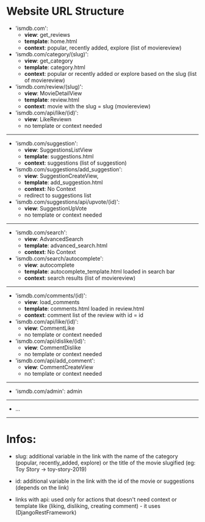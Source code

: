 # Website URL Structure

- 'ismdb.com':
    - <b>view</b>: get_reviews
    - <b>template</b>: home.html
    - <b>context</b>: popular, recently added, explore (list of moviereview)
- 'ismdb.com/category/(slug)':
    - <b>view</b>: get_category
    - <b>template</b>: category.html
    - <b>context</b>: popular or recently added or explore based on the slug (list of moviereview)
- 'ismdb.com/review/(slug)':
    - <b>view</b>: MovieDetailView
    - <b>template</b>: review.html
    - <b>context</b>: movie with the slug = slug (moviereview)
- 'ismdb.com/api/like/(id)':
    - <b>view</b>: LikeReviewn
    - no template or context needed
----------------------------------------------------------------------------------------------------------
- 'ismdb.com/suggestion': 
    - <b>view</b>: SuggestionsListView
    - <b>template</b>: suggestions.html
    - <b>context</b>: suggestions (list of suggestion)
- 'ismdb.com/suggestions/add_suggestion':
    - <b>view</b>: SuggestionCreateView,
    - <b>template</b>: add_suggestion.html
    - <b>context</b>: No Context
    + redirect to suggestions list
- 'ismdb.com/suggestions/api/upvote/(id)':
    - <b>view</b>: SuggestionUpVote
    - no template or context needed
----------------------------------------------------------------------------------------------------------
- 'ismdb.com/search':
    - <b>view</b>: AdvancedSearch
    - <b>template</b>: advanced_search.html
    - <b>context</b>: No Context
- 'ismdb.com/search/autocomplete':
    - <b>view</b>: autocomplete
    - <b>template</b>: autocomplete_template.html loaded in search bar
    - <b>context</b>: search results (list of moviereview)
----------------------------------------------------------------------------------------------------------
+ 'ismdb.com/comments/(id)':
    - <b>view</b>: load_comments
    - <b>template</b>: comments.html loaded in review.html
    - <b>context</b>: comment list of the review with id = id
+ 'ismdb.com/api/like/(id)':
    - <b>view</b>: CommentLike
    - no template or context needed
+ 'ismdb.com/api/dislike/(id)':
    - <b>view</b>: CommentDislike
    - no template or context needed
+ 'ismdb.com/api/add_comment':
    - <b>view</b>: CommentCreateView
    - no template or context needed
----------------------------------------------------------------------------------------------------------
+ 'ismdb.com/admin': admin
----------------------------------------------------------------------------------------------------------
+ ...
----------------------------------------------------------------------------------------------------------

# Infos:

- slug: additional variable in the link with the name of the category (popular, recently_added, explore) or the title of the movie slugified (eg: Toy Story -> toy-story-2019)
- id: additional variable in the link with the id of the movie or suggestions (depends on the link)

- links with api: used only for actions that doesn't need context or template like (liking, disliking, creating comment) - it uses (DjangoRestFramework)
